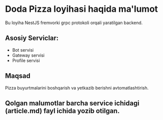 # Doda Pizza loyihasi haqida ma'lumot

Bu loyiha NestJS fremvorki grpc protokoli orqali yaratilgan backend.

## Asosiy Serviclar:
- Bot servisi
- Gateway servisi
- Profile servisi

## Maqsad
Pizza buyurtmalarini boshqarish va yetkazib berishni avtomatlashtirish.

## Qolgan malumotlar barcha service ichidagi (article.md) fayl ichida yozib otilgan.
